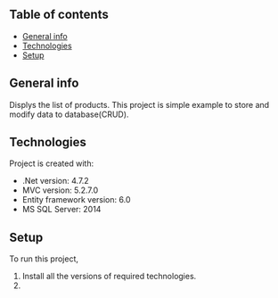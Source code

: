 ## Table of contents
* [General info](#general-info)
* [Technologies](#technologies)
* [Setup](#setup)

## General info
Displys the list of products.
This project is simple example to store and modify data to database(CRUD). 
	
## Technologies
Project is created with:
* .Net version: 4.7.2
* MVC version: 5.2.7.0
* Entity framework version: 6.0
* MS SQL Server: 2014
	
## Setup
To run this project, 
1. Install all the versions of required technologies.
2. 
